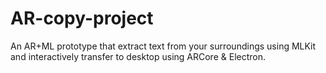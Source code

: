 # AR-copy-project
An AR+ML prototype that extract text from your surroundings using MLKit and interactively transfer to desktop using ARCore &amp; Electron.
